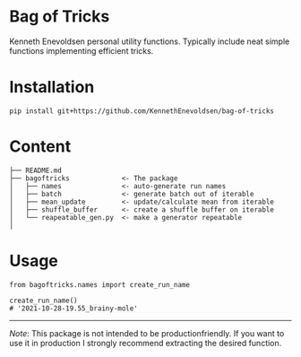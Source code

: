 # Bag of Tricks
Kenneth Enevoldsen personal utility functions. Typically include neat simple functions
implementing efficient tricks.


# Installation
```
pip install git+https://github.com/KennethEnevoldsen/bag-of-tricks
```

# Content

    ├── README.md
    ├── bagoftricks             <- The package
    │   ├── names               <- auto-generate run names
    │   ├── batch               <- generate batch out of iterable
    │   ├── mean_update         <- update/calculate mean from iterable
    │   ├── shuffle_buffer      <- create a shuffle buffer on iterable
    │   └── reapeatable_gen.py  <- make a generator repeatable  
    │

# Usage
```
from bagoftricks.names import create_run_name

create_run_name()
# '2021-10-28-19.55_brainy-mole'
```


---- 
*Note*: This package is not intended to be productionfriendly. If you want to use it in 
production I strongly recommend extracting the desired function.